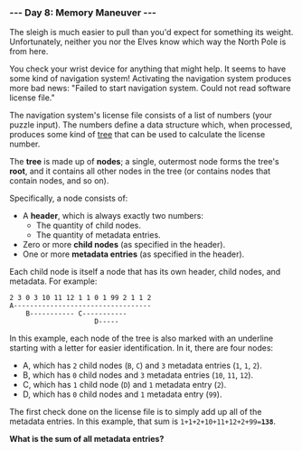 ### --- Day 8: Memory Maneuver ---

The sleigh is much easier to pull than you'd expect for something its
weight. Unfortunately, neither you nor the Elves know which way the North
Pole is from here.

You check your wrist device for anything that might help. It seems to have
some kind of navigation system! Activating the navigation system produces
more bad news: "Failed to start navigation system. Could not read software
license file."

The navigation system's license file consists of a list of numbers (your
puzzle input). The numbers define a data structure which, when processed,
produces some kind of [tree](https://en.wikipedia.org/wiki/Tree_(data_structure)) that can be used to calculate the license
number.

The **tree** is made up of **nodes**; a single, outermost node forms the tree's
**root**, and it contains all other nodes in the tree (or contains nodes that
contain nodes, and so on).

Specifically, a node consists of:

- A **header**, which is always exactly two numbers:
    - The quantity of child nodes.
    - The quantity of metadata entries.
- Zero or more **child nodes** (as specified in the header).
- One or more **metadata entries** (as specified in the header).

Each child node is itself a node that has its own header, child nodes, and
metadata. For example:
```
2 3 0 3 10 11 12 1 1 0 1 99 2 1 1 2
A----------------------------------
    B----------- C-----------
                     D-----
```
In this example, each node of the tree is also marked with an underline
starting with a letter for easier identification. In it, there are four
nodes:

- A, which has `2` child nodes (`B`, `C`) and `3` metadata entries (`1`, `1`, `2`).
- B, which has `0` child nodes and `3` metadata entries (`10`, `11`, `12`).
- C, which has `1` child node (`D`) and `1` metadata entry (`2`).
- D, which has `0` child nodes and `1` metadata entry (`99`).

The first check done on the license file is to simply add up all of the
metadata entries. In this example, that sum is <code>1+1+2+10+11+12+2+99=<b>138</b></code>.

**What is the sum of all metadata entries?**

